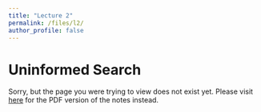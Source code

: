 ```yaml
---
title: "Lecture 2"
permalink: /files/l2/
author_profile: false
---
```


# Uninformed Search

Sorry, but the page you were trying to view does not exist yet. Please visit [here](/l2.pdf) for the PDF version of the notes instead.

